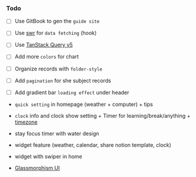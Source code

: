 ### Todo

- [ ] Use GitBook to gen the `guide site`
- [ ] Use [swr](https://swr.vercel.app/) for `data fetching` (hook)
- [ ] Use [TanStack Query v5](https://tanstack.com/query/latest/docs/react/installation)

- [ ] Add more `colors` for chart
- [ ] Organize records with `folder-style`
- [ ] Add `pagination` for she subject records
- [ ] Add gradient bar `loading effect` under header

- `quick setting` in homepage (weather + computer) + tips
- `clock` info and clock show setting + Timer for learning/break/anything + [timezone](https://time.antfu.me/)
- stay focus timer with water design
- widget feature (weather, calendar, share notion template, clock)
- widget with swiper in home

- [Glassmorphism UI](https://codepen.io/TurkAysenur/pen/ZEpxeYm?editors=1000)
